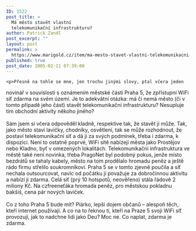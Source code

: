 ```yaml
---
ID: 1522
post_title: >
  Má město stavět vlastní
  telekomunikační infrastrukturu?
author: Patrick Zandl
post_excerpt: ""
layout: post
permalink: >
  https://www.marigold.cz/item/ma-mesto-stavet-vlastni-telekomunikacni-infrastrukturu
published: true
post_date: 2005-02-11 07:39:00
---
```

	<p>Přesně na tohle se mne, jen trochu jinými slovy, ptal včera jeden
novinář v souvislosti s oznámením městské části Praha 5, že zpřístupní
WiFi síť zdarma na svém území. Je to adekvátní otázka: má či nemá město
(či v tomto případě jeho část) stavět telekomunikační infrastrukturu?
Nesupluje tím obchodní aktivity někoho jiného?<br />
<br />
Sám jsem si včera odpověděl kladně, respektive tak, že stavět ji může.
Tak, jako město staví lavičky, chodníky, osvětlení, tak se může
rozhodnout, že postaví telekomunikační síť a dá ji za svých podmínek,
třeba i zdarma, k dispozici. Není to ostatně poprvé, WiFi sítě nabízejí
města jako Prostějov nebo Kladno, byť v omezených lokalitách.
Telekomunikační infrastruktura ve městě také není novinka, třeba
PragoNet byl podobný pokus, jenže místo bezdrátů se tahaly kabely,
město na tom prodělalo hromadu peněz a ještě rádo firmu střelilo
soukromníkovi. Praha 5 se v tomto zjevně poučila a síť nechala
outsourcovat, navíc od počátku ji považuje za dobročinnou aktivitu a
nabízí ji zdarma. Celá síť (prý 10 hotspotů, neověřeno) stála řádově 2
miliony Kč. Na czfreeneťáka hromada peněz, pro městskou pokladnu
bakšiš, cena pár nových laviček. <br />
<br />
Co z toho Praha 5 bude mít? Píárko, lepší dojem občanů – alespoň těch,
kteří internet používají. A co na to řeknou ti, kteří na Praze 5 svoji
WiFi síť provozují, jak to nadchne lidi jako Deu? Moc ne. Co naplat,
zdarma je zdarma. <br />
</p>